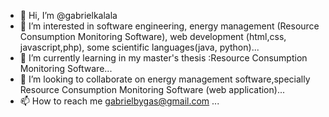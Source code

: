 - 👋 Hi, I’m @gabrielkalala
- 👀 I’m interested in software engineering, energy management (Resource Consumption Monitoring Software), web development (html,css, javascript,php), some scientific languages(java, python)...
- 🌱 I’m currently learning in my master's thesis :Resource Consumption Monitoring Software...
- 💞️ I’m looking to collaborate on energy management software,specially Resource Consumption Monitoring Software (web application)...
- 📫 How to reach me gabrielbygas@gmail.com ...

<!---
gabrielkalala/gabrielkalala is a ✨ special ✨ repository because its `README.md` (this file) appears on your GitHub profile.
You can click the Preview link to take a look at your changes.
--->
